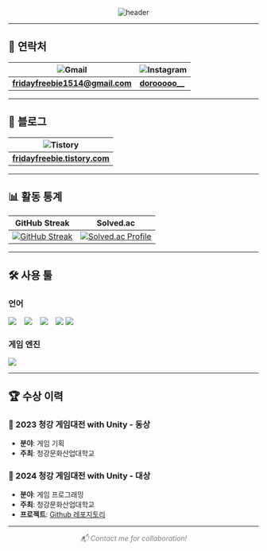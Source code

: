 <div style="text-align: center;">

<!--Header-->
![header](https://capsule-render.vercel.app/api?type=venom&color=auto&height=300&section=header&text=Yubin's%20GitHub&fontSize=70&fontAlign=50&fontColor=000000)

</div>

---

## 📧 연락처

| ![Gmail](https://img.shields.io/badge/Gmail-D14836?style=flat-square&logo=gmail&logoColor=white) | ![Instagram](https://img.shields.io/badge/Instagram-E4405F?style=flat-square&logo=instagram&logoColor=white) |
|------------------------------------------------------------|----------------------------------------------------------------|
| **fridayfreebie1514@gmail.com**                            | **[dorooooo__](https://www.instagram.com/dorooooo__)**          |

---

<!-- 깃허브 커밋 스트릭과 알고리즘 풀이 현황을 보여주는 섹션입니다 -->
## 📖 블로그

| ![Tistory](https://img.shields.io/badge/Tistory-000000?style=flat-square&logo=tistory&logoColor=white) |
|---------------------------------------------------------------|
| **[fridayfreebie.tistory.com](https://fridayfreebie.tistory.com/)** |

---

## 📊 활동 통계

| GitHub Streak | Solved.ac |
|---------------|-----------|
| [![GitHub Streak](https://streak-stats.demolab.com/?user=FRIDAYFREEBIE)](https://git.io/streak-stats) | [![Solved.ac Profile](http://mazassumnida.wtf/api/v2/generate_badge?boj=fridayfreebie&cache=${Math.random()})](https://solved.ac/fridayfreebie) |

---

## 🛠️ 사용 툴

### 언어
<img src="https://img.shields.io/badge/C%23-239120?style=for-the-badge&logo=c-sharp&logoColor=white"/>&nbsp;&nbsp;&nbsp;
<img src="https://img.shields.io/badge/C%2B%2B-00599C?style=for-the-badge&logo=c%2B%2B&logoColor=white"/>&nbsp;&nbsp;&nbsp;
<img src="https://img.shields.io/badge/C-A8B9CC?style=for-the-badge&logo=c&logoColor=white"/>&nbsp;&nbsp;&nbsp;
<img src="https://img.shields.io/badge/MySQL-00000F?style=for-the-badge&logo=mysql&logoColor=white"/>
<img src="https://img.shields.io/badge/Python-3776AB?style=for-the-badge&logo=python&logoColor=white"/>&nbsp;&nbsp;&nbsp;

### 게임 엔진
<img src="https://img.shields.io/badge/Unity-100000?style=for-the-badge&logo=unity&logoColor=white"/>

---

## 🏆 수상 이력

### 🥉 2023 청강 게임대전 with Unity - 동상
- **분야**: 게임 기획  
- **주최**: 청강문화산업대학교

### 🥇 2024 청강 게임대전 with Unity - 대상
- **분야**: 게임 프로그래밍  
- **주최**: 청강문화산업대학교
- **프로젝트**: [Github 레포지토리](https://github.com/FRIDAYFREEBIE/Soar-Rise-public)

---

<p align="center"><i style="color:gray;">📬 Contact me for collaboration!</i></p>
